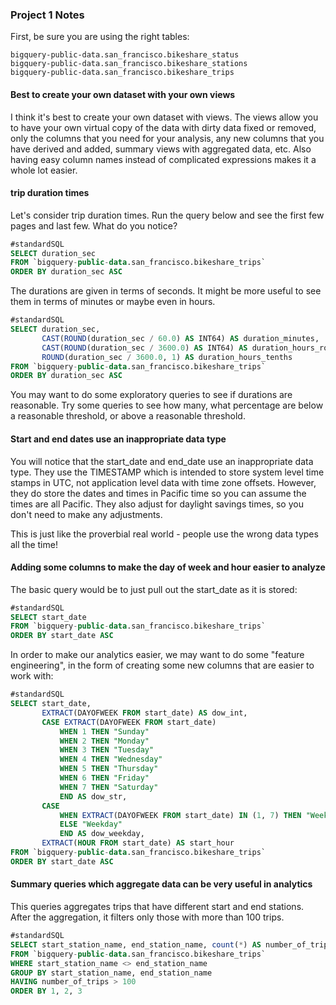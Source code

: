 ### Project 1 Notes

First, be sure you are using the right tables:
```
bigquery-public-data.san_francisco.bikeshare_status
bigquery-public-data.san_francisco.bikeshare_stations
bigquery-public-data.san_francisco.bikeshare_trips
```

#### Best to create your own dataset with your own views

I think it's best to create your own dataset with views.  The views allow you to have your own virtual copy of the data with dirty data fixed or removed, only the columns that you need for your analysis, any new columns that you have derived and added, summary views with aggregated data, etc.  Also having easy column names instead of complicated expressions makes it a whole lot easier.

#### trip duration times

Let's consider trip duration times. Run the query below and see the first few pages and last few.  What do you notice?

```sql
#standardSQL
SELECT duration_sec
FROM `bigquery-public-data.san_francisco.bikeshare_trips`
ORDER BY duration_sec ASC
```

The durations are given in terms of seconds.  It might be more useful to see them in terms of minutes or maybe even in hours.

```sql
#standardSQL
SELECT duration_sec, 
       CAST(ROUND(duration_sec / 60.0) AS INT64) AS duration_minutes,
       CAST(ROUND(duration_sec / 3600.0) AS INT64) AS duration_hours_rounded,
       ROUND(duration_sec / 3600.0, 1) AS duration_hours_tenths
FROM `bigquery-public-data.san_francisco.bikeshare_trips`
ORDER BY duration_sec ASC
```

You may want to do some exploratory queries to see if durations are reasonable.  Try some queries to see how many, what percentage are below a reasonable threshold, or above a reasonable threshold.

#### Start and end dates use an inappropriate data type

You will notice that the start_date and end_date use an inappropriate data type.  They use the TIMESTAMP which is intended to store system level time stamps in UTC, not application level data with time zone offsets.  However, they do store the dates and times in Pacific time so you can assume the times are all Pacific. They also adjust for daylight savings times, so you don't need to make any adjustments.  

This is just like the proverbial real world - people use the wrong data types all the time!

#### Adding some columns to make the day of week and hour easier to analyze

The basic query would be to just pull out the start_date as it is stored:

```sql
#standardSQL
SELECT start_date 
FROM `bigquery-public-data.san_francisco.bikeshare_trips`
ORDER BY start_date ASC
```

In order to make our analytics easier, we may want to do some "feature engineering", in the form of creating some new columns that are easier to work with:

```sql
#standardSQL
SELECT start_date,
       EXTRACT(DAYOFWEEK FROM start_date) AS dow_int,
       CASE EXTRACT(DAYOFWEEK FROM start_date)
           WHEN 1 THEN "Sunday"
           WHEN 2 THEN "Monday"
           WHEN 3 THEN "Tuesday"
           WHEN 4 THEN "Wednesday"
           WHEN 5 THEN "Thursday"
           WHEN 6 THEN "Friday"
           WHEN 7 THEN "Saturday"
           END AS dow_str,
       CASE 
           WHEN EXTRACT(DAYOFWEEK FROM start_date) IN (1, 7) THEN "Weekend"
           ELSE "Weekday"
           END AS dow_weekday,
       EXTRACT(HOUR FROM start_date) AS start_hour
FROM `bigquery-public-data.san_francisco.bikeshare_trips`
ORDER BY start_date ASC
```

#### Summary queries which aggregate data can be very useful in analytics

This queries aggregates trips that have different start and end stations.  After the aggregation, it filters only those with more than 100 trips.

```sql
#standardSQL
SELECT start_station_name, end_station_name, count(*) AS number_of_trips
FROM `bigquery-public-data.san_francisco.bikeshare_trips`
WHERE start_station_name <> end_station_name
GROUP BY start_station_name, end_station_name
HAVING number_of_trips > 100
ORDER BY 1, 2, 3
```

